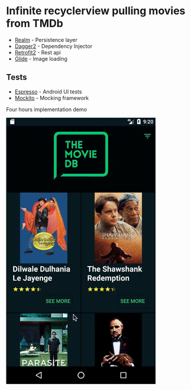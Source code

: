 # Infinite recyclerview pulling movies from TMDb

* [Realm](https://realm.io/blog/realm-for-android/) - Persistence layer
* [Dagger2](https://github.com/google/dagger) - Dependency Injector
* [Retrofit2](https://square.github.io/retrofit/) - Rest api
* [Glide](https://github.com/bumptech/glide) - Image loading

## Tests
* [Espresso](https://developer.android.com/training/testing/espresso) - Android UI tests
* [Mockito](https://site.mockito.org/) - Mocking framework


Four hours implementation demo

![Demo](tmdb.gif)
